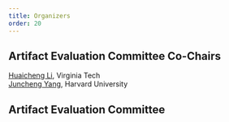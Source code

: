 ```yaml
---
title: Organizers
order: 20
---
```


## Artifact Evaluation Committee Co-Chairs

[Huaicheng Li](https://huaicheng.github.io), Virginia Tech <br>
[Juncheng Yang](https://junchengyang.com), Harvard University <br>

## Artifact Evaluation Committee
